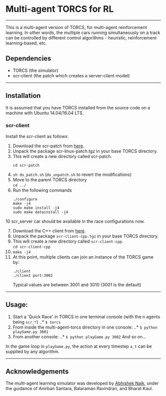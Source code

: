 # Multi-agent TORCS for RL
---

This is a multi-agent version of TORCS, for multi-agent reinforcement learning. In other words, the multiple cars running simultaneously on a track can be controlled by different control algorithms - heuristic, reinforcement learning-based, etc.


## Dependencies

- TORCS 		(the simulator)
- scr-client 	(the patch which creates a server-client model)

---

## Installation

It is assumed that you have TORCS installed from the source code on a machine with Ubuntu 14.04/16.04 LTS.

### scr-client

Install the scr-client as follows:

1.	Download the scr-patch from [here](https://sourceforge.net/projects/cig/files/SCR%20Championship/Server%20Linux/2.1/scr-linux-patch.tgz/download).
2.	Unpack the package scr-linux-patch.tgz in your base TORCS directory.
3.	This will create a new directory called scr-patch.     
    ```
    cd scr-patch
    ```
4.	`sh do_patch.sh` (`do_unpatch.sh` to revert the modifications)     
5.	Move to the parent TORCS directory    
    `cd ../`
6.	Run the following commands
    ```
    ./configure    
    make -j4    
    sudo make install -j4    
    sudo make datainstall -j4    
    ```

10 scr_server car should be available in the race configurations now.

7.	Download the C++ client from [here](https://sourceforge.net/projects/cig/files/SCR%20Championship/Client%20C%2B%2B/2.0/).
8.	Unpack the package `scr-client-cpp.tgz` in your base TORCS directory.
9.	This will create a new directory called `scr-client-cpp`.     
    `cd scr-client-cpp`
10.	`make -j4`
11.	At this point, multiple clients can join an instance of the TORCS game by:
    ```
    ./client    
    ./client port:3002
    ```
	Typical values are between 3001 and 3010 (3001 is the default)


---

## Usage:

1. 	Start a 'Quick Race' in TORCS in one terminal console (with the n agents being `scr_*`)
..*	`$ torcs`
2. 	From inside the multi-agent-torcs directory in one console:
..*	`$ python playGame.py 3001`
3. 	From another console:
..*	`$ python playGame.py 3002`
	And so on...

In the game loop in `playGame.py`, the action at every timestep `a_t` can be supplied by any algorithm.

---

## Acknowledgements

The multi-agent learning simulator was developed by [Abhishek Naik](http://abhisheknaik96.github.io/), under the guidance of Anirban Santara, Balaraman Ravindran, and Bharat Kaul.